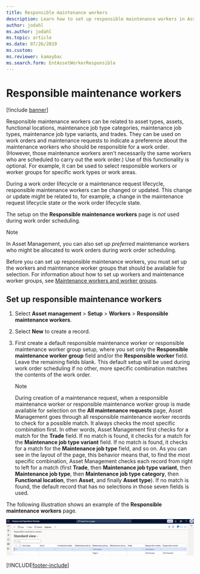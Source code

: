 ```yaml
---
title: Responsible maintenance workers
description: Learn how to set up responsible maintenance workers in Asset Management, including a process on setting up responsible maintenance workers.
author: jodahl
ms.author: jodahl
ms.topic: article
ms.date: 07/26/2019
ms.custom:
ms.reviewer: kamaybac 
ms.search.form: EntAssetWorkerResponsible 
---
```


# Responsible maintenance workers

[!include [banner](../../includes/banner.md)]

 

Responsible maintenance workers can be related to asset types, assets, functional locations, maintenance job type categories, maintenance job types, maintenance job type variants, and trades. They can be used on work orders and maintenance requests to indicate a preference about the maintenance workers who should be responsible for a work order. (However, those maintenance workers aren't necessarily the same workers who are scheduled to carry out the work order.) Use of this functionality is optional. For example, it can be used to select responsible workers or worker groups for specific work types or work areas.

During a work order lifecycle or a maintenance request lifecycle, responsible maintenance workers can be changed or updated. This change or update might be related to, for example, a change in the maintenance request lifecycle state or the work order lifecycle state.

The setup on the **Responsible maintenance workers** page is *not* used during work order scheduling.

> [!NOTE]
> In Asset Management, you can also set up *preferred* maintenance workers who might be allocated to work orders during work order scheduling.

Before you can set up responsible maintenance workers, you must set up the workers and maintenance worker groups that should be available for selection. For information about how to set up workers and maintenance worker groups, see [Maintenance workers and worker groups](../setup-for-objects/workers-and-worker-groups.md).

## Set up responsible maintenance workers

1. Select **Asset management** \> **Setup** \> **Workers** \> **Responsible maintenance workers**.
2. Select **New** to create a record.
3. First create a default responsible maintenance worker or responsible maintenance worker group setup, where you set only the **Responsible maintenance worker group** field and/or the **Responsible worker** field. Leave the remaining fields blank. This default setup will be used during work order scheduling if no other, more specific combination matches the contents of the work order.

    > [!NOTE]
    > During creation of a maintenance request, when a responsible maintenance worker or responsible maintenance worker group is made available for selection on the **All maintenance requests** page, Asset Management goes through all responsible maintenance worker records to check for a possible match. It always checks the most specific combination first. In other words, Asset Management first checks for a match for the **Trade** field. If no match is found, it checks for a match for the **Maintenance job type variant** field. If no match is found, it checks for a match for the **Maintenance job type** field, and so on. As you can see in the layout of the page, this behavior means that, to find the most specific combination, Asset Management checks each record from right to left for a match (first **Trade**, then **Maintenance job type variant**, then **Maintenance job type**, then **Maintenance job type category**, then **Functional location**, then **Asset**, and finally **Asset type**). If no match is found, the default record that has no selections in those seven fields is used.

The following illustration shows an example of the **Responsible maintenance workers** page.

![Responsible maintenance workers page.](media/08-setup-for-requests.png)


[!INCLUDE[footer-include](../../../includes/footer-banner.md)]